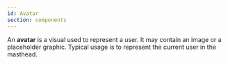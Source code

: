 ```yaml
---
id: Avatar
section: components
---
```


An **avatar** is a visual used to represent a user. It may contain an image or a placeholder graphic. Typical usage is to represent the current user in the masthead.